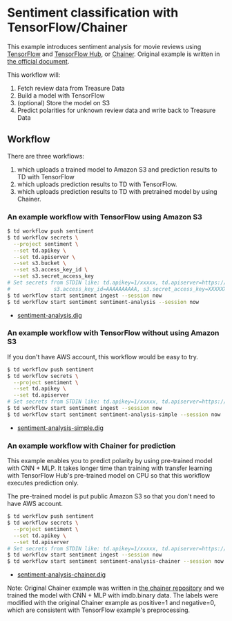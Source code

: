 # Sentiment classification with TensorFlow/Chainer

This example introduces sentiment analysis for movie reviews using [TensorFlow](https://www.tensorflow.org/) and [TensorFlow Hub](https://www.tensorflow.org/hub), or [Chainer](https://chainer.org/).
Original example is written in [the official document](https://www.tensorflow.org/hub/tutorials/text_classification_with_tf_hub).

This workflow will:

1. Fetch review data from Treasure Data
2. Build a model with TensorFlow
3. (optional) Store the model on S3
4. Predict polarities for unknown review data and write back to Treasure Data

## Workflow

There are three workflows:

1. which uploads a trained model to Amazon S3 and prediction results to TD with TensorFlow
2. which uploads prediction results to TD with TensorFlow.
3. which uploads prediction results to TD with pretrained model by using Chainer.

### An example workflow with TensorFlow using Amazon S3

```bash
$ td workflow push sentiment
$ td workflow secrets \
  --project sentiment \
  --set td.apikey \
  --set td.apiserver \
  --set s3.bucket \
  --set s3.access_key_id \
  --set s3.secret_access_key
# Set secrets from STDIN like: td.apikey=1/xxxxx, td.apiserver=https://api.treasuredata.com, s3.bucket=$S3_BUCKET,
#              s3.access_key_id=AAAAAAAAAA, s3.secret_access_key=XXXXXXXXX
$ td workflow start sentiment ingest --session now
$ td workflow start sentiment sentiment-analysis --session now
```

* [sentiment-analysis.dig](sentiment-analysis.dig)

### An example workflow with TensorFlow without using Amazon S3

If you don't have AWS account, this workflow would be easy to try.

```bash
$ td workflow push sentiment
$ td workflow secrets \
  --project sentiment \
  --set td.apikey \
  --set td.apiserver
# Set secrets from STDIN like: td.apikey=1/xxxxx, td.apiserver=https://api.treasuredata.com
$ td workflow start sentiment ingest --session now
$ td workflow start sentiment sentiment-analysis-simple --session now
```

* [sentiment-analysis-simple.dig](sentiment-analysis-simple.dig)

### An example workflow with Chainer for prediction

This example enables you to predict polarity by using pre-trained model with CNN + MLP. It takes longer time than training with transfer learning with TensorFlow Hub's pre-trained model on CPU so that this workflow executes prediction only.

The pre-trained model is put public Amazon S3 so that you don't need to have AWS account.

```bash
$ td workflow push sentiment
$ td workflow secrets \
  --project sentiment \
  --set td.apikey \
  --set td.apiserver
# Set secrets from STDIN like: td.apikey=1/xxxxx, td.apiserver=https://api.treasuredata.com
$ td workflow start sentiment ingest --session now
$ td workflow start sentiment sentiment-analysis-chainer --session now
```

* [sentiment-analysis-chainer.dig](sentiment-analysis-chainer.dig)

Note: Original Chainer example was written in [the chainer repository](https://github.com/chainer/chainer/tree/v6.1.0/examples/text_classification) and we trained the model with CNN + MLP with imdb.binary data. The labels were modified with the original Chainer example as positive=1 and negative=0, which are consistent with TensorFlow example's preprocessing.

